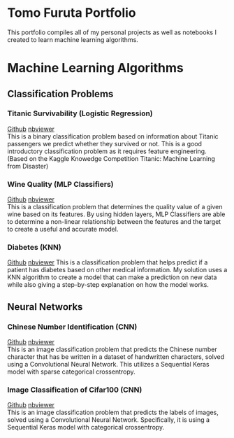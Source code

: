 # Tomo Furuta Portfolio 
This portfolio compiles all of my personal projects as well as notebooks I created to learn machine learning algorithms.

# Machine Learning Algorithms
## Classification Problems
### Titanic Survivability (Logistic Regression)
[Github](https://github.com/tomofuruta/tomofuruta.github.io/blob/92ccad383094d6cc6ef313d11be0529b3717319f/Notebook/titanic-classification.ipynb) [nbviewer](https://nbviewer.org/github/tomofuruta/tomofuruta.github.io/blob/92ccad383094d6cc6ef313d11be0529b3717319f/Notebook/titanic-classification.ipynb) \
This is a binary classification problem based on information about Titanic passengers we predict whether they survived or not. This is a good introductory classification problem as it requires feature engineering. (Based on the Kaggle Knowedge Competition Titanic: Machine Learning from Disaster)
### Wine Quality (MLP Classifiers)
[Github](https://github.com/tomofuruta/tomofuruta.github.io/blob/0365a7e833e3bd58df21b01f94c57f4abcf16dfe/Notebook/wineQuality.ipynb) [nbviewer](https://nbviewer.org/github/tomofuruta/tomofuruta.github.io/blob/0365a7e833e3bd58df21b01f94c57f4abcf16dfe/Notebook/wineQuality.ipynb) \
This is a classification problem that determines the quality value of a given wine based on its features. By using hidden layers, MLP Classifiers are able to determine a non-linear relationship between the features and the target to create a useful and accurate model. 
### Diabetes (KNN)
[Github](https://github.com/tomofuruta/tomofuruta.github.io/blob/1946362869a91805b715b6385de78a18cccc932a/Notebook/diabetesKNN.ipynb)
[nbviewer](https://nbviewer.org/github/tomofuruta/tomofuruta.github.io/blob/1946362869a91805b715b6385de78a18cccc932a/Notebook/diabetesKNN.ipynb)
This is a classification problem that helps predict if a patient has diabetes based on other medical information. My solution uses a KNN algorithm to create a model that can make a prediction on new data while also giving a step-by-step explanation on how the model works.
## Neural Networks
### Chinese Number Identification (CNN)
[Github](https://github.com/tomofuruta/tomofuruta.github.io/blob/3b5cbc22b5018ccf961a7c98072d6a12989083e6/Notebook/ChineseNumbers.ipynb)
[nbviewer](https://nbviewer.org/github/tomofuruta/tomofuruta.github.io/blob/3b5cbc22b5018ccf961a7c98072d6a12989083e6/Notebook/ChineseNumbers.ipynb) \
This is an image classification problem that predicts the Chinese number character that has be written in a dataset of handwritten characters, solved using a Convolutional Neural Network. This utilizes a Sequential Keras model with sparse categorical crossentropy.
### Image Classification of Cifar100 (CNN)
[Github](https://github.com/tomofuruta/tomofuruta.github.io/blob/377fb943580b422bc9dbcd855a69af29fb9fbf52/Notebook/cifar100.ipynb) [nbviewer](https://nbviewer.org/github/tomofuruta/tomofuruta.github.io/blob/377fb943580b422bc9dbcd855a69af29fb9fbf52/Notebook/cifar100.ipynb) \
This is an image classification problem that predicts the labels of images, solved using a Convolutional Neural Network. Specifically, it is using a Sequential Keras model with categorical crossentropy.
